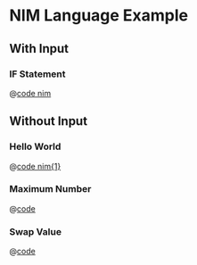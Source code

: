 # NIM Language Example

## With Input

### IF Statement

@[code nim](../src/with-input/if_statement.nim)

## Without Input

### Hello World

@[code nim{1}](../src/without-input/hello_world.nim)

### Maximum Number

@[code](../src/without-input/maximum_number.nim)

### Swap Value

@[code](../src/without-input/swap_value.nim)
